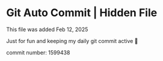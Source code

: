 # Git Auto Commit | Hidden File

This file was added Feb 12, 2025

Just for fun and keeping my daily git commit active 🤪

commit number: 1599438
